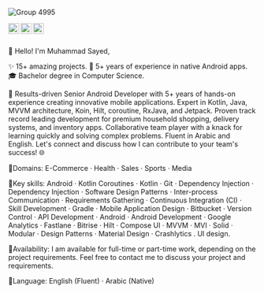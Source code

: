 
 ![Group 4995](https://github.com/abualgait/abualgait/assets/38107393/f24a107a-334b-437f-b176-245589e318eb)


   <a href="https://twitter.com/abualgaittwitt">
  <img align="left" alt="Muhammad Sayed | Twitter" width="22px" src="https://cdn.jsdelivr.net/npm/simple-icons@v3/icons/twitter.svg" />
</a>
<a href="https://www.linkedin.com/in/abualgait">
  <img align="left" alt="Muhammad Sayed's LinkdeIN" width="22px" src="https://cdn.jsdelivr.net/npm/simple-icons@v3/icons/linkedin.svg" />
</a>
<a href="https://stackoverflow.com/users/9793695/mohammad-sayed">
  <img align="left" alt="Muhammad Sayed's StackOverflow" width="22px" src="https://cdn.jsdelivr.net/npm/simple-icons@v3/icons/stackoverflow.svg" />
</a>
<br />
<br />
 
👋 Hello! I'm Muhammad Sayed,

✨ 15+ amazing projects.
📱 5+ years of experience in native Android apps.
🎓 Bachelor degree in Computer Science.

🚀 Results-driven Senior Android Developer with 5+ years of hands-on experience creating innovative mobile applications. Expert in Kotlin, Java, MVVM architecture, Koin, Hilt, coroutine, RxJava, and Jetpack. Proven track record leading development for premium household shopping, delivery systems, and inventory apps. Collaborative team player with a knack for learning quickly and solving complex problems. Fluent in Arabic and English. Let's connect and discuss how I can contribute to your team's success! 🌐

🌟Domains:
E-Commerce · Health · Sales · Sports · Media

🌟Key skills:
Android · Kotlin Coroutines · Kotlin · Git · Dependency Injection · Dependency Injection · Software Design Patterns · Inter-process Communication · Requirements Gathering · Continuous Integration (CI) · Skill Development · Gradle · Mobile Application Design · Bitbucket · Version Control · API Development · Android · Android Development · Google Analytics · Fastlane · Bitrise · Hilt · Compose UI · MVVM · MVI · Solid · Modular · Design Patterns · Material Design · Crashlytics . UI design.

🌟Availability:
I am available for full-time or part-time work, depending on the project requirements. Feel free to contact me to discuss your project and requirements.

🌟Language:
English (Fluent) · Arabic (Native)



